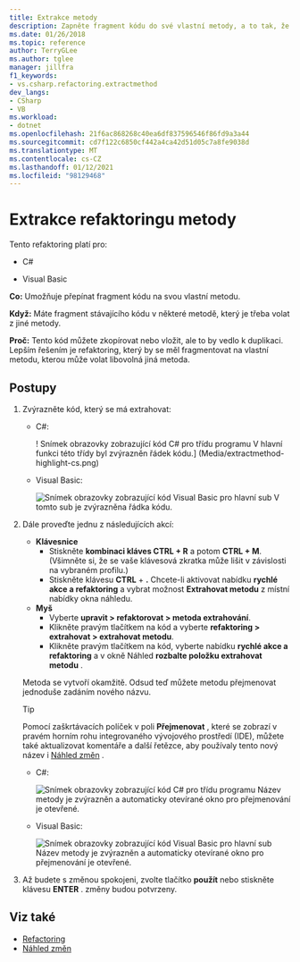 ```yaml
---
title: Extrakce metody
description: Zapněte fragment kódu do své vlastní metody, a to tak, že vyberete kód a zadáte CTRL + R, CTRL + M.
ms.date: 01/26/2018
ms.topic: reference
author: TerryGLee
ms.author: tglee
manager: jillfra
f1_keywords:
- vs.csharp.refactoring.extractmethod
dev_langs:
- CSharp
- VB
ms.workload:
- dotnet
ms.openlocfilehash: 21f6ac868268c40ea6df837596546f86fd9a3a44
ms.sourcegitcommit: cd7f122c6850cf442a4ca42d51d05c7a8fe9038d
ms.translationtype: MT
ms.contentlocale: cs-CZ
ms.lasthandoff: 01/12/2021
ms.locfileid: "98129468"
---
```

# <a name="extract-a-method-refactoring"></a>Extrakce refaktoringu metody

Tento refaktoring platí pro:

- C#

- Visual Basic

**Co:** Umožňuje přepínat fragment kódu na svou vlastní metodu.

**Když:** Máte fragment stávajícího kódu v některé metodě, který je třeba volat z jiné metody.

**Proč:** Tento kód můžete zkopírovat nebo vložit, ale to by vedlo k duplikaci. Lepším řešením je refaktoring, který by se měl fragmentovat na vlastní metodu, kterou může volat libovolná jiná metoda.

## <a name="how-to"></a>Postupy

1. Zvýrazněte kód, který se má extrahovat:

   - C#:

       ! Snímek obrazovky zobrazující kód C# pro třídu programu V hlavní funkci této třídy byl zvýrazněn řádek kódu.] (Media/extractmethod-highlight-cs.png)

   - Visual Basic:

       ![Snímek obrazovky zobrazující kód Visual Basic pro hlavní sub V tomto sub je zvýrazněna řádka kódu.](media/extractmethod-highlight-vb.png)

2. Dále proveďte jednu z následujících akcí:

   - **Klávesnice**
      - Stiskněte **kombinaci kláves CTRL + R** a potom **CTRL + M**. (Všimněte si, že se vaše klávesová zkratka může lišit v závislosti na vybraném profilu.)
      - Stiskněte klávesu **CTRL** + **.** Chcete-li aktivovat nabídku **rychlé akce a refaktoring** a vybrat možnost **Extrahovat metodu** z místní nabídky okna náhledu.
   - **Myš**
      - Vyberte **upravit > refaktorovat > metoda extrahování**.
      - Klikněte pravým tlačítkem na kód a vyberte **refaktoring > extrahovat > extrahovat metodu**.
      - Klikněte pravým tlačítkem na kód, vyberte nabídku **rychlé akce a refaktoring** a v okně Náhled **rozbalte položku extrahovat metodu** .

   Metoda se vytvoří okamžitě. Odsud teď můžete metodu přejmenovat jednoduše zadáním nového názvu.

   > [!TIP]
   > Pomocí zaškrtávacích políček v poli **Přejmenovat** , které se zobrazí v pravém horním rohu integrovaného vývojového prostředí (IDE), můžete také aktualizovat komentáře a další řetězce, aby používaly tento nový název i [Náhled změn](../../ide/preview-changes.md) .

   - C#:

      ![Snímek obrazovky zobrazující kód C# pro třídu programu Název metody je zvýrazněn a automaticky otevírané okno pro přejmenování je otevřené.](media/extractmethod-rename-cs.png)

   - Visual Basic:

      ![Snímek obrazovky zobrazující kód Visual Basic pro hlavní sub Název metody je zvýrazněn a automaticky otevírané okno pro přejmenování je otevřené.](media/extractmethod-rename-vb.png)

3. Až budete s změnou spokojeni, zvolte tlačítko **použít** nebo stiskněte klávesu **ENTER** . změny budou potvrzeny.

## <a name="see-also"></a>Viz také

- [Refactoring](../refactoring-in-visual-studio.md)
- [Náhled změn](../../ide/preview-changes.md)
